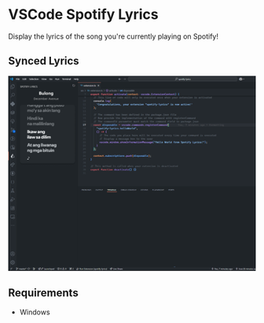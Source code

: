 # VSCode Spotify Lyrics

Display the lyrics of the song you're currently playing on Spotify!

## Synced Lyrics

![mockup](media/images/mockup.png)

## Requirements

- Windows
